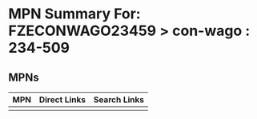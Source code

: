 



# MPN Summary For: FZECONWAGO23459 > con-wago : 234-509

## MPNs
  

|MPN|Direct Links|Search Links|
| :--- | :--- | :--- |
||||
